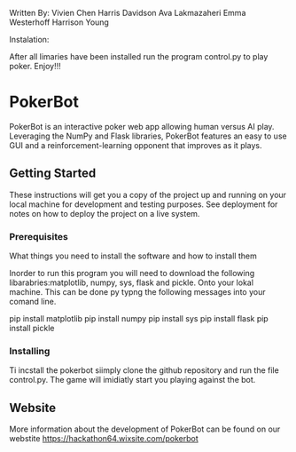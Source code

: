 
Written By:
Vivien Chen
Harris Davidson
Ava Lakmazaheri
Emma Westerhoff
Harrison Young

Instalation:


After all limaries have been installed run the program control.py to play poker.
Enjoy!!!

# PokerBot

PokerBot is an interactive poker web app allowing human versus AI play. Leveraging the NumPy and Flask libraries, PokerBot features an easy to use GUI and a reinforcement-learning opponent that improves as it plays.


## Getting Started

These instructions will get you a copy of the project up and running on your local machine for development and testing purposes. See deployment for notes on how to deploy the project on a live system.

### Prerequisites

What things you need to install the software and how to install them

Inorder to run this program you will need to download the following libarabries:matplotlib, numpy, sys, flask and pickle. Onto your lokal machine. This can be done py typng the following messages into your comand line. 

pip install matplotlib
pip install numpy
pip install sys
pip install flask
pip install pickle

### Installing

Ti incstall the pokerbot siimply clone the github repository and run the file control.py.
The game will imidiatly start you playing against the bot. 

## Website

More information about the development of PokerBot can be found on our webstite https://hackathon64.wixsite.com/pokerbot



